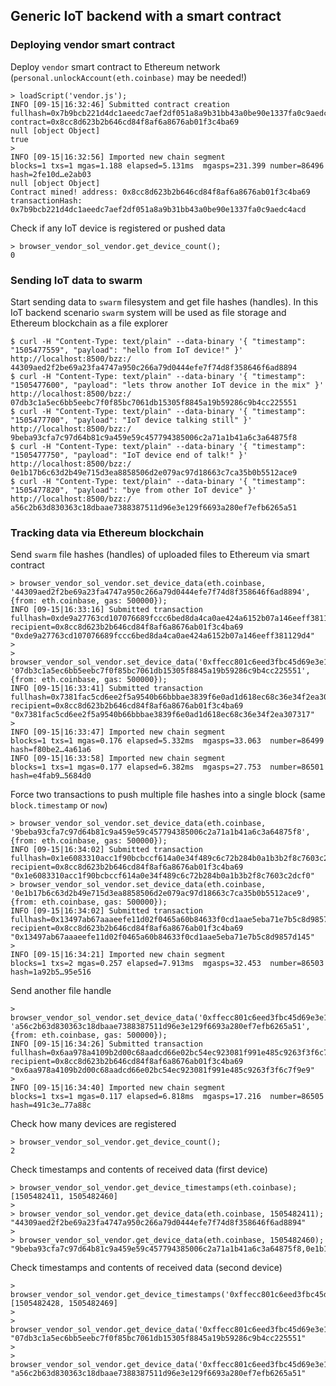 
## Generic IoT backend with a smart contract

### Deploying vendor smart contract
Deploy ```vendor``` smart contract to Ethereum network (```personal.unlockAccount(eth.coinbase)``` may be needed!)
```shell
> loadScript('vendor.js');
INFO [09-15|16:32:46] Submitted contract creation              fullhash=0x7b9bcb221d4dc1aeedc7aef2df051a8a9b31bb43a0be90e1337fa0c9aedc4acd contract=0x8cc8d623b2b646cd84f8af6a8676ab01f3c4ba69
null [object Object]
true
> 
INFO [09-15|16:32:56] Imported new chain segment               blocks=1 txs=1 mgas=1.188 elapsed=5.131ms  mgasps=231.399 number=86496 hash=2fe10d…e2ab03
null [object Object]
Contract mined! address: 0x8cc8d623b2b646cd84f8af6a8676ab01f3c4ba69 transactionHash: 0x7b9bcb221d4dc1aeedc7aef2df051a8a9b31bb43a0be90e1337fa0c9aedc4acd
```

Check if any IoT device is registered or pushed data
```shell
> browser_vendor_sol_vendor.get_device_count();
0
```

### Sending IoT data to swarm
Start sending data to ```swarm``` filesystem and get file hashes (handles). In this IoT backend scenario ```swarm``` system will be used as file storage and Ethereum blockchain as a file explorer 
```shell
$ curl -H "Content-Type: text/plain" --data-binary '{ "timestamp": "1505477559", "payload": "hello from IoT device!" }' http://localhost:8500/bzz:/
44309aed2f2be69a23fa4747a950c266a79d0444efe7f74d8f358646f6ad8894
$ curl -H "Content-Type: text/plain" --data-binary '{ "timestamp": "1505477600", "payload": "lets throw another IoT device in the mix" }' http://localhost:8500/bzz:/
07db3c1a5ec6bb5eebc7f0f85bc7061db15305f8845a19b59286c9b4cc225551
$ curl -H "Content-Type: text/plain" --data-binary '{ "timestamp": "1505477700", "payload": "IoT device talking still" }' http://localhost:8500/bzz:/
9beba93cfa7c97d64b81c9a459e59c457794385006c2a71a1b41a6c3a64875f8
$ curl -H "Content-Type: text/plain" --data-binary '{ "timestamp": "1505477750", "payload": "IoT device end of talk!" }' http://localhost:8500/bzz:/
0e1b17b6c63d2b49e715d3ea8858506d2e079ac97d18663c7ca35b0b5512ace9
$ curl -H "Content-Type: text/plain" --data-binary '{ "timestamp": "1505477820", "payload": "bye from other IoT device" }' http://localhost:8500/bzz:/
a56c2b63d830363c18dbaae7388387511d96e3e129f6693a280ef7efb6265a51
```

### Tracking data via Ethereum blockchain
Send ```swarm``` file hashes (handles) of uploaded files to Ethereum via smart contract
```shell
> browser_vendor_sol_vendor.set_device_data(eth.coinbase, '44309aed2f2be69a23fa4747a950c266a79d0444efe7f74d8f358646f6ad8894', {from: eth.coinbase, gas: 500000});
INFO [09-15|16:33:16] Submitted transaction                    fullhash=0xde9a27763cd107076689fccc6bed8da4ca0ae424a6152b07a146eeff381129d4 recipient=0x8cc8d623b2b646cd84f8af6a8676ab01f3c4ba69
"0xde9a27763cd107076689fccc6bed8da4ca0ae424a6152b07a146eeff381129d4"
> 
> browser_vendor_sol_vendor.set_device_data('0xffecc801c6eed3fbc45d69e3e12ad4d9660f0d30', '07db3c1a5ec6bb5eebc7f0f85bc7061db15305f8845a19b59286c9b4cc225551', {from: eth.coinbase, gas: 500000});
INFO [09-15|16:33:41] Submitted transaction                    fullhash=0x7381fac5cd6ee2f5a9540b66bbbae3839f6e0ad1d618ec68c36e34f2ea307317 recipient=0x8cc8d623b2b646cd84f8af6a8676ab01f3c4ba69
"0x7381fac5cd6ee2f5a9540b66bbbae3839f6e0ad1d618ec68c36e34f2ea307317"
> 
INFO [09-15|16:33:47] Imported new chain segment               blocks=1 txs=1 mgas=0.176 elapsed=5.332ms  mgasps=33.063  number=86499 hash=f80be2…4a61a6
INFO [09-15|16:33:58] Imported new chain segment               blocks=1 txs=1 mgas=0.177 elapsed=6.382ms  mgasps=27.753  number=86501 hash=e4fab9…5684d0
```

Force two transactions to push multiple file hashes into a single block (same ```block.timestamp``` or ```now```)
```shell
> browser_vendor_sol_vendor.set_device_data(eth.coinbase, '9beba93cfa7c97d64b81c9a459e59c457794385006c2a71a1b41a6c3a64875f8', {from: eth.coinbase, gas: 500000});
INFO [09-15|16:34:02] Submitted transaction                    fullhash=0x1e6083310acc1f90bcbccf614a0e34f489c6c72b284b0a1b3b2f8c7603c2dcf0 recipient=0x8cc8d623b2b646cd84f8af6a8676ab01f3c4ba69
"0x1e6083310acc1f90bcbccf614a0e34f489c6c72b284b0a1b3b2f8c7603c2dcf0"
> browser_vendor_sol_vendor.set_device_data(eth.coinbase, '0e1b17b6c63d2b49e715d3ea8858506d2e079ac97d18663c7ca35b0b5512ace9', {from: eth.coinbase, gas: 500000});
INFO [09-15|16:34:02] Submitted transaction                    fullhash=0x13497ab67aaaeefe11d02f0465a60b84633f0cd1aae5eba71e7b5c8d9857d145 recipient=0x8cc8d623b2b646cd84f8af6a8676ab01f3c4ba69
"0x13497ab67aaaeefe11d02f0465a60b84633f0cd1aae5eba71e7b5c8d9857d145"
> 
INFO [09-15|16:34:21] Imported new chain segment               blocks=1 txs=2 mgas=0.257 elapsed=7.913ms  mgasps=32.453  number=86503 hash=1a92b5…95e516
```

Send another file handle
```shell
> browser_vendor_sol_vendor.set_device_data('0xffecc801c6eed3fbc45d69e3e12ad4d9660f0d30', 'a56c2b63d830363c18dbaae7388387511d96e3e129f6693a280ef7efb6265a51', {from: eth.coinbase, gas: 500000});
INFO [09-15|16:34:26] Submitted transaction                    fullhash=0x6aa978a4109b2d00c68aadcd66e02bc54ec923081f991e485c9263f3f6c7f9e9 recipient=0x8cc8d623b2b646cd84f8af6a8676ab01f3c4ba69
"0x6aa978a4109b2d00c68aadcd66e02bc54ec923081f991e485c9263f3f6c7f9e9"
> 
INFO [09-15|16:34:40] Imported new chain segment               blocks=1 txs=1 mgas=0.117 elapsed=6.818ms  mgasps=17.216  number=86505 hash=491c3e…77a88c
```

Check how many devices are registered
```shell
> browser_vendor_sol_vendor.get_device_count();
2
```

Check timestamps and contents of received data (first device)
```shell
> browser_vendor_sol_vendor.get_device_timestamps(eth.coinbase);
[1505482411, 1505482460]
>
> browser_vendor_sol_vendor.get_device_data(eth.coinbase, 1505482411);
"44309aed2f2be69a23fa4747a950c266a79d0444efe7f74d8f358646f6ad8894"
> 
> browser_vendor_sol_vendor.get_device_data(eth.coinbase, 1505482460);
"9beba93cfa7c97d64b81c9a459e59c457794385006c2a71a1b41a6c3a64875f8,0e1b17b6c63d2b49e715d3ea8858506d2e079ac97d18663c7ca35b0b5512ace9"
```

Check timestamps and contents of received data (second device)
```shell
> browser_vendor_sol_vendor.get_device_timestamps('0xffecc801c6eed3fbc45d69e3e12ad4d9660f0d30');
[1505482428, 1505482469]
> 
> browser_vendor_sol_vendor.get_device_data('0xffecc801c6eed3fbc45d69e3e12ad4d9660f0d30',1505482428);
"07db3c1a5ec6bb5eebc7f0f85bc7061db15305f8845a19b59286c9b4cc225551"
> 
> browser_vendor_sol_vendor.get_device_data('0xffecc801c6eed3fbc45d69e3e12ad4d9660f0d30',1505482469);
"a56c2b63d830363c18dbaae7388387511d96e3e129f6693a280ef7efb6265a51"
```
